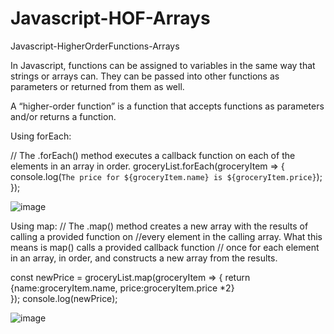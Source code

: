 # Javascript-HOF-Arrays
 Javascript-HigherOrderFunctions-Arrays

 In Javascript, functions can be assigned to variables in the same way that strings or arrays can. They can be passed into other functions as parameters or returned from them as well.

A “higher-order function” is a function that accepts functions as parameters and/or returns a function.

Using forEach:

// The .forEach() method executes a callback function on each of the elements in an array in order.
groceryList.forEach(groceryItem => {  
    console.log(`The price for ${groceryItem.name} is ${groceryItem.price}`);
  }); 
  
![image](https://user-images.githubusercontent.com/10427100/130595784-3911d270-9d45-485a-9243-9855eb81c377.png)

Using map:
// The .map() method creates a new array with the results of calling a provided function on 
//every element in the calling array. What this means is map() calls a provided callback function 
// once for each element in an array, in order, and constructs a new array from the results.

  const newPrice = groceryList.map(groceryItem => {
      return {name:groceryItem.name, price:groceryItem.price *2}  
  }); 
  console.log(newPrice);
  
![image](https://user-images.githubusercontent.com/10427100/130596692-1fffcb43-340e-4c35-8839-98eb097357ee.png)
